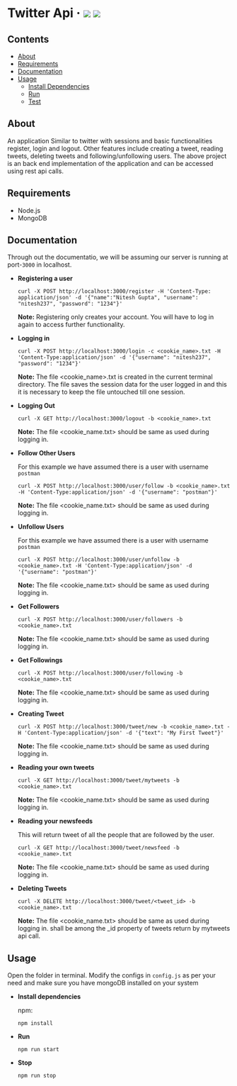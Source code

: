 
# Twitter Api   &middot; ![](https://img.shields.io/npm/v/npm.svg) ![](https://img.shields.io/node/v/@stdlib/stdlib/latest.svg?registry_uri=https%3A%2F%2Fregistry.npmjs.com)

## Contents
- [About](#about)
- [Requirements](#requirements)
- [Documentation](#documentation)
- [Usage](#usage)
    - [Install Dependencies](#install-dependencies)
    - [Run](#run)
    - [Test](#test)


## About
An application Similar to twitter with sessions and basic functionalities register, login and logout. Other features include creating a tweet, reading tweets, deleting tweets and following/unfollowing users.
The above project is an back end implementation of the application and can be accessed using rest api calls.

## Requirements
- Node.js
- MongoDB

## Documentation
  Through out the documentatio, we will be assuming our server is running at port-`3000` in localhost.
- **Registering a user**
  ```
  curl -X POST http://localhost:3000/register -H 'Content-Type: application/json' -d '{"name":"Nitesh Gupta", "username": "nitesh237", "password": "1234"}'
  ```
  **Note:** Registering only creates your account. You will have to log in again to access further functionality.
  
- **Logging in**
  ```
  curl -X POST http://localhost:3000/login -c <cookie_name>.txt -H 'Content-Type:application/json' -d '{"username": "nitesh237", "password": "1234"}'
  ```
  **Note:** The file <cookie_name>.txt is created in the current terminal directory. The file saves the session data for the user logged in and this it is necessary to keep the file untouched till one session.
  
- **Logging Out**
  ```
  curl -X GET http://localhost:3000/logout -b <cookie_name>.txt
  ```
  **Note:** The file <cookie_name.txt> should be same as used during logging in.
  
- **Follow Other Users**

  For this example we have assumed there is a user with username `postman`
  ```
  curl -X POST http://localhost:3000/user/follow -b <cookie_name>.txt -H 'Content-Type:application/json' -d '{"username": "postman"}'
  ```
  **Note:** The file <cookie_name.txt> should be same as used during logging in.
  
- **Unfollow Users**

  For this example we have assumed there is a user with username `postman`
  ```
  curl -X POST http://localhost:3000/user/unfollow -b <cookie_name>.txt -H 'Content-Type:application/json' -d '{"username": "postman"}'
  ```
  **Note:** The file <cookie_name.txt> should be same as used during logging in.
  
- **Get Followers**
  ```
  curl -X POST http://localhost:3000/user/followers -b <cookie_name>.txt
  ```
  **Note:** The file <cookie_name.txt> should be same as used during logging in.
  
- **Get Followings**
  ```
  curl -X POST http://localhost:3000/user/following -b <cookie_name>.txt
  ```
  **Note:** The file <cookie_name.txt> should be same as used during logging in.
  
- **Creating Tweet**
  ```
  curl -X POST http://localhost:3000/tweet/new -b <cookie_name>.txt -H 'Content-Type:application/json' -d '{"text": "My First Tweet"}'
  ```
  **Note:** The file <cookie_name.txt> should be same as used during logging in.
  
- **Reading your own tweets**
  ```
  curl -X GET http://localhost:3000/tweet/mytweets -b <cookie_name>.txt
  ```
  **Note:** The file <cookie_name.txt> should be same as used during logging in.
  
- **Reading your newsfeeds**

  This will return tweet of all the people that are followed by the user.
  ```
  curl -X GET http://localhost:3000/tweet/newsfeed -b <cookie_name>.txt
  ```
  **Note:** The file <cookie_name.txt> should be same as used during logging in.
  
- **Deleting Tweets**
  ```
  curl -X DELETE http://localhost:3000/tweet/<tweet_id> -b <cookie_name>.txt
  ```
  **Note:** The file <cookie_name.txt> should be same as used during logging in. <Tweet-Id> shall be among the _id property of tweets return by mytweets api call.

## Usage

Open the folder in terminal. Modify the configs in `config.js` as per your need and make sure you have mongoDB installed on your system

- **Install dependencies**
    
    npm:
    ```
    npm install
    ```
- **Run**
    ```
    npm run start
    ```
- **Stop**
    ```
    npm run stop
    ```
    

